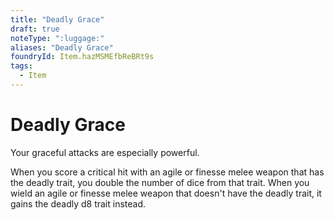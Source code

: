 ```yaml
---
title: "Deadly Grace"
draft: true
noteType: ":luggage:"
aliases: "Deadly Grace"
foundryId: Item.hazMSMEfbReBRt9s
tags:
  - Item
---
```


# Deadly Grace

Your graceful attacks are especially powerful.

When you score a critical hit with an agile or finesse melee weapon that has the deadly trait, you double the number of dice from that trait. When you wield an agile or finesse melee weapon that doesn't have the deadly trait, it gains the deadly d8 trait instead.
